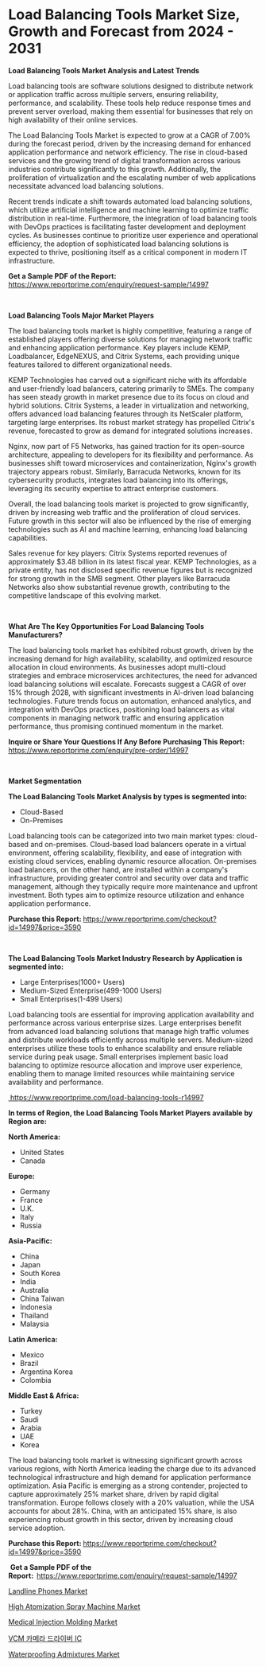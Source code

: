 <p><h1>Load Balancing Tools Market Size, Growth and Forecast from 2024 - 2031</h1></p><p><strong>Load Balancing Tools Market Analysis and Latest Trends</strong></p>
<p><p>Load balancing tools are software solutions designed to distribute network or application traffic across multiple servers, ensuring reliability, performance, and scalability. These tools help reduce response times and prevent server overload, making them essential for businesses that rely on high availability of their online services. </p><p>The Load Balancing Tools Market is expected to grow at a CAGR of 7.00% during the forecast period, driven by the increasing demand for enhanced application performance and network efficiency. The rise in cloud-based services and the growing trend of digital transformation across various industries contribute significantly to this growth. Additionally, the proliferation of virtualization and the escalating number of web applications necessitate advanced load balancing solutions. </p><p>Recent trends indicate a shift towards automated load balancing solutions, which utilize artificial intelligence and machine learning to optimize traffic distribution in real-time. Furthermore, the integration of load balancing tools with DevOps practices is facilitating faster development and deployment cycles. As businesses continue to prioritize user experience and operational efficiency, the adoption of sophisticated load balancing solutions is expected to thrive, positioning itself as a critical component in modern IT infrastructure.</p></p>
<p><strong>Get a Sample PDF of the Report:&nbsp;</strong> <a href="https://www.reportprime.com/enquiry/request-sample/14997">https://www.reportprime.com/enquiry/request-sample/14997</a></p>
<p>&nbsp;</p>
<p><strong>Load Balancing Tools Major Market Players</strong></p>
<p><p>The load balancing tools market is highly competitive, featuring a range of established players offering diverse solutions for managing network traffic and enhancing application performance. Key players include KEMP, Loadbalancer, EdgeNEXUS, and Citrix Systems, each providing unique features tailored to different organizational needs.</p><p>KEMP Technologies has carved out a significant niche with its affordable and user-friendly load balancers, catering primarily to SMEs. The company has seen steady growth in market presence due to its focus on cloud and hybrid solutions. Citrix Systems, a leader in virtualization and networking, offers advanced load balancing features through its NetScaler platform, targeting large enterprises. Its robust market strategy has propelled Citrix's revenue, forecasted to grow as demand for integrated solutions increases.</p><p>Nginx, now part of F5 Networks, has gained traction for its open-source architecture, appealing to developers for its flexibility and performance. As businesses shift toward microservices and containerization, Nginx's growth trajectory appears robust. Similarly, Barracuda Networks, known for its cybersecurity products, integrates load balancing into its offerings, leveraging its security expertise to attract enterprise customers.</p><p>Overall, the load balancing tools market is projected to grow significantly, driven by increasing web traffic and the proliferation of cloud services. Future growth in this sector will also be influenced by the rise of emerging technologies such as AI and machine learning, enhancing load balancing capabilities.</p><p>Sales revenue for key players: Citrix Systems reported revenues of approximately $3.48 billion in its latest fiscal year. KEMP Technologies, as a private entity, has not disclosed specific revenue figures but is recognized for strong growth in the SMB segment. Other players like Barracuda Networks also show substantial revenue growth, contributing to the competitive landscape of this evolving market.</p></p>
<p>&nbsp;</p>
<p><strong>What Are The Key Opportunities For Load Balancing Tools Manufacturers?</strong></p>
<p><p>The load balancing tools market has exhibited robust growth, driven by the increasing demand for high availability, scalability, and optimized resource allocation in cloud environments. As businesses adopt multi-cloud strategies and embrace microservices architectures, the need for advanced load balancing solutions will escalate. Forecasts suggest a CAGR of over 15% through 2028, with significant investments in AI-driven load balancing technologies. Future trends focus on automation, enhanced analytics, and integration with DevOps practices, positioning load balancers as vital components in managing network traffic and ensuring application performance, thus promising continued momentum in the market.</p></p>
<p><strong>Inquire or Share Your Questions If Any Before Purchasing This Report:</strong> <a href="https://www.reportprime.com/enquiry/pre-order/14997">https://www.reportprime.com/enquiry/pre-order/14997</a></p>
<p>&nbsp;</p>
<p><strong>Market Segmentation</strong></p>
<p><strong>The Load Balancing Tools Market Analysis by types is segmented into:</strong></p>
<p><ul><li>Cloud-Based</li><li>On-Premises</li></ul></p>
<p><p>Load balancing tools can be categorized into two main market types: cloud-based and on-premises. Cloud-based load balancers operate in a virtual environment, offering scalability, flexibility, and ease of integration with existing cloud services, enabling dynamic resource allocation. On-premises load balancers, on the other hand, are installed within a company's infrastructure, providing greater control and security over data and traffic management, although they typically require more maintenance and upfront investment. Both types aim to optimize resource utilization and enhance application performance.</p></p>
<p><strong>Purchase this Report:&nbsp;</strong><a href="https://www.reportprime.com/checkout?id=14997&price=3590">https://www.reportprime.com/checkout?id=14997&price=3590</a></p>
<p>&nbsp;</p>
<p><strong>The Load Balancing Tools Market Industry Research by Application is segmented into:</strong></p>
<p><ul><li>Large Enterprises(1000+ Users)</li><li>Medium-Sized Enterprise(499-1000 Users)</li><li>Small Enterprises(1-499 Users)</li></ul></p>
<p><p>Load balancing tools are essential for improving application availability and performance across various enterprise sizes. Large enterprises benefit from advanced load balancing solutions that manage high traffic volumes and distribute workloads efficiently across multiple servers. Medium-sized enterprises utilize these tools to enhance scalability and ensure reliable service during peak usage. Small enterprises implement basic load balancing to optimize resource allocation and improve user experience, enabling them to manage limited resources while maintaining service availability and performance.</p></p>
<p><a href="https://www.reportprime.com/load-balancing-tools-r14997">&nbsp;https://www.reportprime.com/load-balancing-tools-r14997</a></p>
<p><strong>In terms of Region, the Load Balancing Tools Market Players available by Region are:</strong></p>
<p>
    <p> <strong> North America: </strong>
        <ul>
            <li>United States</li>
            <li>Canada</li>
        </ul>
        </p> 
    <p> <strong> Europe: </strong>
        <ul>
            <li>Germany</li>
            <li>France</li>
            <li>U.K.</li>
            <li>Italy</li>
            <li>Russia</li>
        </ul>
        </p> 
    <p> <strong> Asia-Pacific: </strong>
        <ul>
            <li>China</li>
            <li>Japan</li>
            <li>South Korea</li>
            <li>India</li>
            <li>Australia</li>
            <li>China Taiwan</li>
            <li>Indonesia</li>
            <li>Thailand</li>
            <li>Malaysia</li>
        </ul>
        </p> 
    <p> <strong> Latin America: </strong>
        <ul>
            <li>Mexico</li>
            <li>Brazil</li>
            <li>Argentina Korea</li>
            <li>Colombia</li>
        </ul>
        </p> 
    <p> <strong> Middle East & Africa: </strong>
        <ul>
            <li>Turkey</li>
            <li>Saudi</li>
            <li>Arabia</li>
            <li>UAE</li>
            <li>Korea</li>
        </ul>
    </p>
    </p>
<p><p>The load balancing tools market is witnessing significant growth across various regions, with North America leading the charge due to its advanced technological infrastructure and high demand for application performance optimization. Asia Pacific is emerging as a strong contender, projected to capture approximately 25% market share, driven by rapid digital transformation. Europe follows closely with a 20% valuation, while the USA accounts for about 28%. China, with an anticipated 15% share, is also experiencing robust growth in this sector, driven by increasing cloud service adoption.</p></p>
<p><strong>Purchase this Report: </strong><a href="https://www.reportprime.com/checkout?id=14997&price=3590">https://www.reportprime.com/checkout?id=14997&price=3590</a></p>
<p>&nbsp;<strong>Get a Sample PDF of the Report:&nbsp;&nbsp;</strong><a href="https://www.reportprime.com/enquiry/request-sample/14997">https://www.reportprime.com/enquiry/request-sample/14997</a></p>
<p><strong></strong></p>
<p><p><a href="https://medium.com/@bethelokon998/this-report-aims-to-deliver-an-in-depth-analysis-of-the-global-landline-phones-market-offering-d91bb122249a">Landline Phones Market</a></p><p><a href="https://issuu.com/reportprime-2/docs/high-atomization-spray-machine-mark_f1f6e749ea8eb5">High Atomization Spray Machine Market</a></p><p><a href="https://www.linkedin.com/pulse/market-leaders-laggards-global-medical-injection-molding-trends-gy1rf?trackingId=VDAGsVejRoW5%2BvAVbIERBA%3D%3D">Medical Injection Molding Market</a></p><p><a href="https://medium.com/@rekhakhatun65/%EC%84%B8%EA%B3%84-vcm-camera-driver-ic-market-%EC%9D%80-2024%EC%97%90%EC%84%9C-2031%EB%A1%9C-%EC%97%B0%ED%8F%89%EA%B7%A0-%EC%A6%9D%EA%B0%80%EC%9C%A8%EC%9D%84-%EB%B3%B4%EC%9D%BC-%EA%B2%83%EC%9C%BC%EB%A1%9C-%EC%98%88%EC%83%81%EB%90%A9%EB%8B%88%EB%8B%A4-6a412db88c57">VCM 카메라 드라이버 IC</a></p><p><a href="https://medium.com/@denisolden565/the-global-waterproofing-admixtures-market-is-at-the-forefront-of-innovation-driving-rapid-5bfd6f2b70cf">Waterproofing Admixtures Market</a></p></p>